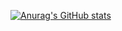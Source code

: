 [![Anurag's GitHub stats](https://github-readme-stats.vercel.app/api?username=yunyit)](https://github.com/anuraghazra/github-readme-stats)
